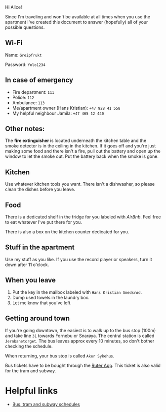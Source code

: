 Hi Alice! 

Since I'm traveling and won't be available at all times when you use the apartment I've created this document to answer (hopefully) all of your possible questions. 

## Wi-Fi
Name: `Greipfrukt`

Password: `Yolo1234`

## In case of emergency
- Fire department: `111`
- Police: `112`
- Ambulance: `113`
- Me/apartment owner (Hans Kristian): `+47 928 41 558`
- My helpful neighbour Jamila: `‭+47 465 12 440‬`

## Other notes: 
The **fire extinguisher** is located underneath the kitchen table and the smoke detector is in the ceiling in the kitchen. If it goes off and you're just making some food and there isn't a fire, pull out the battery and open up the window to let the smoke out. Put the battery back when the smoke is gone. 

## Kitchen
Use whatever kitchen tools you want. There isn't a dishwasher, so please clean the dishes before you leave. 

## Food
There is a dedicated shelf in the fridge for you labeled with *AirBnb*. Feel free to eat whatever I've put there for you. 

There is also a box on the kitchen counter dedicated for you. 

## Stuff in the apartment
Use my stuff as you like. If you use the record player or speakers, turn it down after 11 o'clock.

## When you leave
1. Put the key in the mailbox labeled with `Hans Kristian Smedsrød`.
2. Dump used towels in the laundry box.
3. Let me know that you've left.

## Getting around town
If you're going downtown, the easiest is to walk up to the bus stop (100m) and take line `31` towards Fornebu or Snarøya. The central station is called `Jernbanetorget`. The bus leaves approx every 10 minutes, so don't bother checking the schedule.

When returning, your bus stop is called `Aker Sykehus`.

Bus tickets have to be bought through the [Ruter App](https://ruter.no/en/buying-tickets/mobile-ticket-app/). This ticket is also valid for the tram and subway. 

# Helpful links
- [Bus, tram and subway schedules](https://ruter.no/en/)
